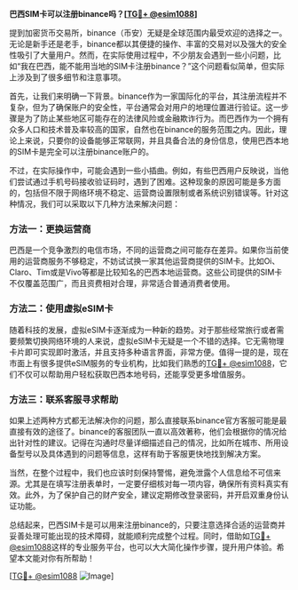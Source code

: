 **巴西SIM卡可以注册binance吗？[[TG💪+ @esim1088](https://t.me/s/esim1088)]**

提到加密货币交易所，binance（币安）无疑是全球范围内最受欢迎的选择之一。无论是新手还是老手，binance都以其便捷的操作、丰富的交易对以及强大的安全性吸引了大量用户。然而，在实际使用过程中，不少朋友会遇到一些小问题，比如“我在巴西，能不能用当地的SIM卡注册binance？”这个问题看似简单，但实际上涉及到了很多细节和注意事项。

首先，让我们来明确一下背景。binance作为一家国际化的平台，其注册流程并不复杂，但为了确保账户的安全性，平台通常会对用户的地理位置进行验证。这一步骤是为了防止某些地区可能存在的法律风险或金融欺诈行为。而巴西作为一个拥有众多人口和技术普及率较高的国家，自然也在binance的服务范围之内。因此，理论上来说，只要你的设备能够正常联网，并且具备合法的身份信息，使用巴西本地的SIM卡是完全可以注册binance账户的。

不过，在实际操作中，可能会遇到一些小插曲。例如，有些巴西用户反映说，当他们尝试通过手机号码接收验证码时，遇到了困难。这种现象的原因可能是多方面的，包括但不限于网络环境不稳定、运营商设置限制或者系统识别错误等。针对这种情况，我们可以采取以下几种方法来解决问题：

### 方法一：更换运营商

巴西是一个竞争激烈的电信市场，不同的运营商之间可能存在差异。如果你当前使用的运营商服务不够稳定，不妨试试换一家其他运营商提供的SIM卡。比如Oi、Claro、Tim或是Vivo等都是比较知名的巴西本地运营商。这些公司提供的SIM卡不仅覆盖范围广，而且资费相对合理，非常适合普通消费者使用。

### 方法二：使用虚拟eSIM卡

随着科技的发展，虚拟eSIM卡逐渐成为一种新的趋势。对于那些经常旅行或者需要频繁切换网络环境的人来说，虚拟eSIM卡无疑是一个不错的选择。它无需物理卡片即可实现即时激活，并且支持多种语言界面，非常方便。值得一提的是，现在市面上有很多提供eSIM服务的专业机构，比如我们熟悉的[TG💪+ @esim1088](https://t.me/s/esim1088)，它们不仅可以帮助用户轻松获取巴西本地号码，还能享受更多增值服务。

### 方法三：联系客服寻求帮助

如果上述两种方式都无法解决你的问题，那么直接联系binance官方客服可能是最直接有效的途径了。binance的客服团队一直以高效著称，他们会根据你的情况给出针对性的建议。记得在沟通时尽量详细描述自己的情况，比如所在城市、所用设备型号以及具体遇到的问题等信息，这样有助于客服更快地找到解决方案。

当然，在整个过程中，我们也应该时刻保持警惕，避免泄露个人信息给不可信来源。尤其是在填写注册表单时，一定要仔细核对每一项内容，确保所有资料真实有效。此外，为了保护自己的财产安全，建议定期修改登录密码，并开启双重身份认证功能。

总结起来，巴西SIM卡是可以用来注册binance的，只要注意选择合适的运营商并妥善处理可能出现的技术障碍，就能顺利完成整个过程。同时，借助如[TG💪+ @esim1088](https://t.me/s/esim1088)这样的专业服务平台，也可以大大简化操作步骤，提升用户体验。希望本文能对你有所帮助！

[[TG💪+ @esim1088](https://t.me/s/esim1088) ![Image](https://i.postimg.cc/4NQfJmqS/Snipaste-2025-05-13-00-14-12.png)]